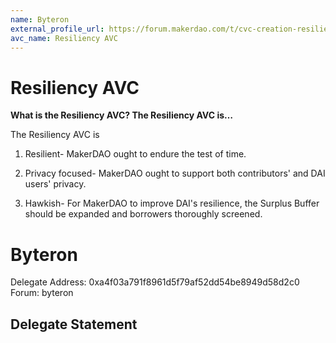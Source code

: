 ```yaml
---
name: Byteron
external_profile_url: https://forum.makerdao.com/t/cvc-creation-resiliency-cvc/20353
avc_name: Resiliency AVC
---
```


# Resiliency AVC

**What is the Resiliency AVC? The Resiliency AVC is…**

The Resiliency AVC is

1. Resilient- MakerDAO ought to endure the test of time.

2. Privacy focused- MakerDAO ought to support both contributors' and DAI users' privacy.

3. Hawkish- For MakerDAO to improve DAI's resilience, the Surplus Buffer should be expanded and borrowers thoroughly screened.


# Byteron
Delegate Address: 0xa4f03a791f8961d5f79af52dd54be8949d58d2c0
Forum: byteron

## Delegate Statement